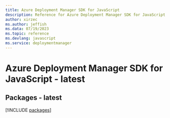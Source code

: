 ```yaml
---
title: Azure Deployment Manager SDK for JavaScript
description: Reference for Azure Deployment Manager SDK for JavaScript
author: xirzec
ms.author: jeffish
ms.data: 07/19/2023
ms.topic: reference
ms.devlang: javascript
ms.service: deploymentmanager
---
```

# Azure Deployment Manager SDK for JavaScript - latest
## Packages - latest
[!INCLUDE [packages](deployment-manager-index.md)]